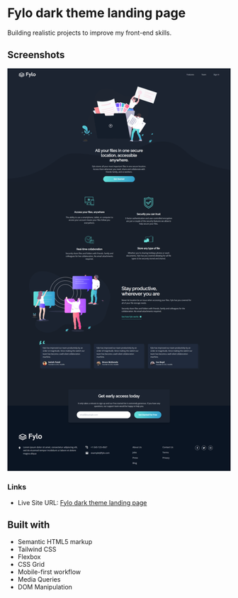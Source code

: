 # Fylo dark theme landing page

Building realistic projects to improve my front-end skills.

## Screenshots

![](screenshots/ss-desktop.png)

### Links

- Live Site URL: [Fylo dark theme landing page](https://soc1al-media-dashboard.netlify.app/)

## Built with

- Semantic HTML5 markup
- Tailwind CSS
- Flexbox
- CSS Grid
- Mobile-first workflow
- Media Queries
- DOM Manipulation
